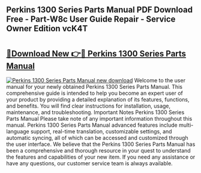 ## Perkins 1300 Series Parts Manual PDF Download Free - Part-W8c User Guide Repair - Service Owner Edition vcK4T

# <h2><a href="http://cf18985.oget.top/?id=Perkins+1300+Series+Parts+Manual">🔗Download New 👉🔴 Perkins 1300 Series Parts Manual</a></h2>

[![Perkins 1300 Series Parts Manual new download](https://i.imgur.com/5g1atiW.png)](http://cf18985.oget.top/?id=Perkins+1300+Series+Parts+Manual)
Welcome to the user manual for your newly obtained Perkins 1300 Series Parts Manual. This comprehensive guide is intended to help you become an expert user of your product by providing a detailed explanation of its features, functions, and benefits. You will find clear instructions for installation, usage, maintenance, and troubleshooting. Important Notes Perkins 1300 Series Parts Manual Please take note of any important information throughout this manual. Perkins 1300 Series Parts Manual advanced features include multi-language support, real-time translation, customizable settings, and automatic syncing, all of which can be accessed and customized through the user interface. We believe that the Perkins 1300 Series Parts Manual has been a comprehensive and thorough resource in your quest to understand the features and capabilities of your new item. If you need any assistance or have any questions, our customer service team is always available.
